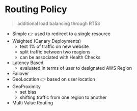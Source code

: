 # Routing Policy

> additional load balancing through RT53

- Simple 👉 used to redirect to a single resource
- Weighted (Canary Deployments)
	- test 1% of traffic on new website
	- split traffic between two reagions
	- can be associated with Health Checks
- Latency Based
	- evaluated in terms of user to designated AWS Region
- Failover
- GeoLocation 👉 based on user location
- GeoProximity
	- set bias
	- shifting traffic from one region to another
- Multi Value Routing